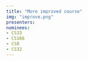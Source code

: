 ```yaml
---
title: "More improved course"
img: "improve.png"
presenters:
nominees:
- CS33
- CS166
- CS8
- CS32
---
```

